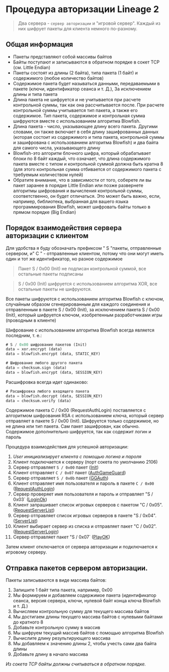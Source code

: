 # Процедура авторизации Lineage 2

> Два сервера - `сервер авторизации` и "игровой сервер". Каждый из них шифрует пакеты для клиента немного по-разному.

## Общая информация

- Пакеты представляют собой массивы байтов
- Байты поступают и записываются в обратном порядке в сокет TCP (см. Little Endian)
- Пакеты состоят из длины (2 байта), типа пакета (1 байт) и содержимого (любое количество байтов)
- Содержимое пакета будет называться данными, передаваемыми в пакете (ключи, идентификатор сеанса и т. Д.), За исключением длины и типа пакета
- Длина пакета не шифруется и не учитывается при расчете контрольной суммы, так как она рассчитывается после. При расчете контрольной суммы учитывается тип пакета, а также его содержимое. Тип пакета, содержимое и контрольная сумма шифруются вместе с использованием алгоритма Blowfish.
- Длина пакета - число, указывающее длину всего пакета. Другими словами, он также включает в себя длину зашифрованных данных (которая состоит из содержимого и типа пакета, контрольной суммы и зашифрована с использованием алгоритма Blowfish) и два байта для самого числа, указывающего длину
- Blowfish-это алгоритм блочного шифра, который обрабатывает блоки по 8 байт каждый, что означает, что длина содержимого пакета вместе с типом и контрольной суммой должна быть кратна 8 (для этого контрольная сумма отбивается от содержимого пакета с требуемым количеством нулей)
- Обратите внимание, что в зависимости от того, соберете ли вы пакет заранее в порядке Little Endian или позже развернете алгоритмы шифрования и вычисления контрольной суммы, соответственно, он будет отличаться.
Это может быть важно, если, например, библиотека, выбранная для вашего языка программирования Blowfish, может шифровать байты только в прямом порядке (Big Endian)

## Порядок взаимодействия сервера авторизации с клиентом

Для удобства я буду обозначать префиксом " S "пакеты, отправленные сервером, и" C " - отправленные клиентом, потому что они могут иметь один и тот же идентификатор, но разное содержимое

> Пакет S / 0x00 (Init) не подписан контрольной суммой, все остальные пакеты подписаны

> S / 0x00 (Init) шифруется с использованием алгоритма XOR, все остальные пакеты не шифруются.

Все пакеты шифруются с использованием алгоритма Blowfish с ключом, случайным образом сгенерированным для каждого соединения и отправленным в пакете S / 0x00 (Init), за исключением пакета S / 0x00 (Init), который шифруется ключом, изобретенным разработчиками игры (проводным в клиенте)

Шифрование с использованием алгоритма Blowfish всегда является последним, т. е.:

```meta
# S / 0x00 шифрование пакетов (Init)
data = xor.encrypt (data)
data = blowfish.encrypt (data, STATIC_KEY)

# Шифрование любого другого пакета
data = checksum.sign (data)
data = blowfish.encrypt (data, SESSION_KEY)
```

Расшифровка всегда идет одинаково:

```meta
# Расшифровка любого входящего пакета
data = blowfish.decrypt (data, SESSION_KEY)
data = checksum.verify (data)
```

Содержимое пакета C / 0x00 (RequestAuthLogin) поставляется с алгоритмом шифрования RSA с использованием ключа, который сервер отправляет в пакете S / 0x00 (Init). Шифруется только содержимое, но не длина или тип пакета. Сам пакет зашифрован, как обычно. Содержимое дополнительно шифруется, так как содержит логин и пароль

Процедура взаимодействия для успешной авторизации:

1. _User инициализирует клиента с помощью логина и пароля_
2. Клиент подключается к серверу (порт сокета по умолчанию 2106)
3. Сервер отправляет `S / 0x00` пакет ([Init](https://github.com/npetrovski/l2js-client/blob/master/src/network/serverpackets/Init.ts))
4. Клиент отправляет `C / 0x07` пакет ([AuthGameGuard](https://github.com/npetrovski/l2js-client/blob/master/src/network/clientpackets/AuthGameGuard.ts))
5. Сервер отправляет `S / 0x0b` пакет ([GGAuth](https://github.com/npetrovski/l2js-client/blob/master/src/network/serverpackets/GGAuth.ts))
6. Клиент отправляет имя пользователя и пароль в пакете `C / 0x00` ([RequestAuthLogin](https://github.com/npetrovski/l2js-client/blob/master/src/network/clientpackets/RequestAuthLogin.ts))
7. Сервер проверяет имя пользователя и пароль и отправляет "S / 0x03` ([LoginOk](https://github.com/npetrovski/l2js-client/blob/master/src/network/serverpackets/LoginOk.ts))
8. Клиент запрашивает список игровых серверов с пакетом "C / 0x05". ([RequestServerList](https://github.com/npetrovski/l2js-client/blob/master/src/network/clientpackets/RequestServerList.ts))
9. Сервер отправляет список игровых серверов в пакете "S / 0x04". ([ServerList](https://github.com/npetrovski/l2js-client/blob/master/src/network/serverpackets/ServerList.ts))
10. Клиент выбирает сервер из списка и отправляет пакет "C / 0x02". ([RequestServerLogin](https://github.com/npetrovski/l2js-client/blob/master/src/network/clientpackets/RequestServerLogin.ts))
11. Сервер отправляет пакет "S / 0x07` ([PlayOK](https://github.com/npetrovski/l2js-client/blob/master/src/network/serverpackets/PlayOk.ts))

Затем клиент отключается от сервера авторизации и подключается к игровому серверу.

## Отправка пакетов сервером авторизации.

Пакеты записываются в виде массива байтов:

1. Запишите 1 байт типа пакета, например, 0x00
2. Мы формируем и добавляем содержимое пакета (идентификатор сеанса, версия сервера, ключи, нулевой байт конца ключа Blowfish и т. Д.)
3. Вычисляем контрольную сумму для текущего массива байтов
4. Мы достигаем длины текущего массива байтов с нулевыми байтами до кратного 8
5. Добавьте контрольную сумму в массив
6. Мы шифруем текущий массив байтов с помощью алгоритма Blowfish
7. Вычислите длину результирующего массива
8. Мы добавляем к значению длины 2, чтобы учесть сами два байта длины
9. Добавьте длину в начало массива

_Из сокета TCP байты должны считываться в обратном порядке._